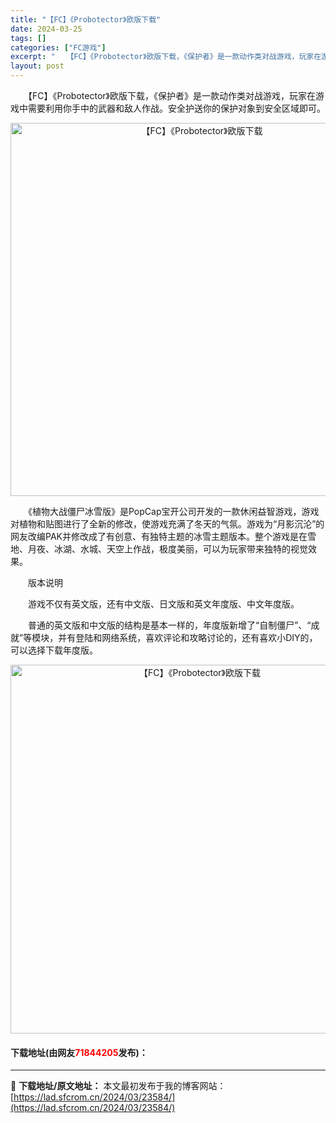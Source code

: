 ```yaml
---
title: "【FC】《Probotector》欧版下载"
date: 2024-03-25
tags: []
categories: ["FC游戏"]
excerpt: "　　【FC】《Probotector》欧版下载，《保护者》是一款动作类对战游戏，玩家在游戏中需要利用你手中的武器和敌人作战。安全护送你的保护对象到安全区域即可。 　　《植物大战僵尸冰雪版》是PopCap宝开公司开发的一款休闲益智游戏，游戏对植物和贴图进行了全新的修改，使游戏充满了冬天的气氛。游戏为&amp;&hellip;"
layout: post
---
```


 <p>　　【FC】《Probotector》欧版下载，《保护者》是一款动作类对战游戏，玩家在游戏中需要利用你手中的武器和敌人作战。安全护送你的保护对象到安全区域即可。</p> <p align="center"><img align="" border="0" src="https://lad.sfcrom.cn/wp-content/uploads/2024/03/20240325_6601982f8bcff.png" width="597" alt="【FC】《Probotector》欧版下载" /></p> <p>　　《植物大战僵尸冰雪版》是PopCap宝开公司开发的一款休闲益智游戏，游戏对植物和贴图进行了全新的修改，使游戏充满了冬天的气氛。游戏为&ldquo;月影沉沦&rdquo;的网友改编PAK并修改成了有创意、有独特主题的冰雪主题版本。整个游戏是在雪地、月夜、冰湖、水城、天空上作战，极度美丽，可以为玩家带来独特的视觉效果。</p> <p>　　版本说明</p> <p>　　游戏不仅有英文版，还有中文版、日文版和英文年度版、中文年度版。</p> <p>　　普通的英文版和中文版的结构是基本一样的，年度版新增了&ldquo;自制僵尸&rdquo;、&ldquo;成就&rdquo;等模块，并有登陆和网络系统，喜欢评论和攻略讨论的，还有喜欢小DIY的，可以选择下载年度版。</p> <p align="center"><img align="" border="0" src="https://lad.sfcrom.cn/wp-content/uploads/2024/03/20240325_660198310cb2d.png" width="590" alt="【FC】《Probotector》欧版下载" /></p> <p><h4>下载地址(由网友<font color="red">71844205</font>发布)：</h4></p> 

---
📖 **下载地址/原文地址：** 本文最初发布于我的博客网站：[https://lad.sfcrom.cn/2024/03/23584/](https://lad.sfcrom.cn/2024/03/23584/)
